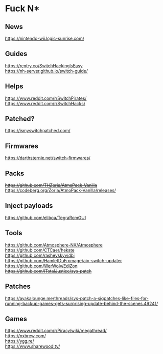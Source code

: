 # Fuck N*

## News
https://nintendo-wii.logic-sunrise.com/  

## Guides
https://rentry.co/SwitchHackingIsEasy  
https://nh-server.github.io/switch-guide/  

## Helps
https://www.reddit.com/r/SwitchPirates/  
https://www.reddit.com/r/SwitchHacks/  

## Patched?
https://ismyswitchpatched.com/  

## Firmwares
https://darthsternie.net/switch-firmwares/ 

## Packs
~~https://github.com/THZoria/AtmoPack-Vanilla~~  
https://codeberg.org/Zoria/AtmoPack-Vanilla/releases/  

## Inject payloads
https://github.com/eliboa/TegraRcmGUI  

## Tools
https://github.com/Atmosphere-NX/Atmosphere  
https://github.com/CTCaer/hekate  
https://github.com/rashevskyv/dbi  
https://github.com/HamletDuFromage/aio-switch-updater  
https://github.com/WerWolv/EdiZon  
~~https://github.com/ITotalJustice/sys-patch~~  

## Patches
https://ayakalounge.me/threads/sys-patch-a-sigpatches-like-files-for-running-backup-games-gets-surprising-update-behind-the-scenes.49241/  

## Games
https://www.reddit.com/r/Piracy/wiki/megathread/  
https://nxbrew.com/  
https://ygg.re/  
https://www.sharewood.tv/  
